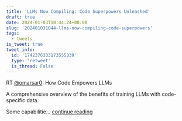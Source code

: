 ```yaml
---
title: 'LLMs Now Compiling: Code Superpowers Unleashed'
draft: true
date: 2024-01-03T10:44:24+00:00
slug: '202401031044-llms-now-compiling-code-superpowers'
tags:
  - tweets
is_tweet: true
tweet_info:
  id: '1742376333173555339'
  type: 'retweet'
  is_thread: False
---
```




RT [@omarsar0](https://x.com/omarsar0): How Code Empowers LLMs

A comprehensive overview of the benefits of training LLMs with code-specific data. 

Some capabilitie… [continue reading](https://x.com/sytelus/status/1742376333173555339)
